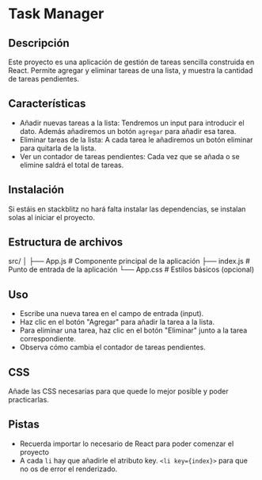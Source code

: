 # Task Manager

## Descripción

Este proyecto es una aplicación de gestión de tareas sencilla construida en React. Permite agregar y eliminar tareas de una lista, y muestra la cantidad de tareas pendientes.

## Características

- Añadir nuevas tareas a la lista: Tendremos un input para introducir el dato. Además añadiremos un botón `agregar` para añadir esa tarea.
- Eliminar tareas de la lista: A cada tarea le añadiremos un botón eliminar para quitarla de la lista.
- Ver un contador de tareas pendientes: Cada vez que se añada o se elimine saldrá el total de tareas.

## Instalación

Si estáis en stackblitz no hará falta instalar las dependencias, se instalan solas al iniciar el proyecto.

## Estructura de archivos

src/
│
├── App.js # Componente principal de la aplicación
├── index.js # Punto de entrada de la aplicación
└── App.css # Estilos básicos (opcional)

## Uso

- Escribe una nueva tarea en el campo de entrada (input).
- Haz clic en el botón "Agregar" para añadir la tarea a la lista.
- Para eliminar una tarea, haz clic en el botón "Eliminar" junto a la tarea correspondiente.
- Observa cómo cambia el contador de tareas pendientes.

## CSS

Añade las CSS necesarias para que quede lo mejor posible y poder practicarlas.

## Pistas

- Recuerda importar lo necesario de React para poder comenzar el proyecto
- A cada `li` hay que añadirle el atributo key. `<li key={index}>` para que no os de error el renderizado.

